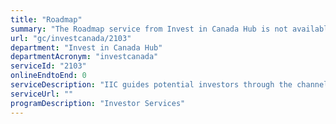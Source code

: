 ```yaml
---
title: "Roadmap"
summary: "The Roadmap service from Invest in Canada Hub is not available end-to-end online, according to the GC Service Inventory."
url: "gc/investcanada/2103"
department: "Invest in Canada Hub"
departmentAcronym: "investcanada"
serviceId: "2103"
onlineEndtoEnd: 0
serviceDescription: "IIC guides potential investors through the channels of industry-specific regulatory environments, as well as identifying Government programs that can help you set up a business in Canada, access tax and R&D credits and other incentives."
serviceUrl: ""
programDescription: "Investor Services"
---
```

